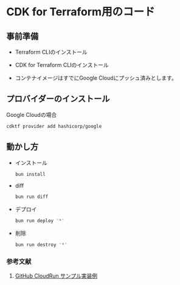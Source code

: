 # CDK for Terraform用のコード

## 事前準備

- Terraform CLIのインストール

- CDK for Terraform CLIのインストール

- コンテナイメージはすでにGoogle Cloudにプッシュ済みとします。

## プロバイダーのインストール

Google Cloudの場合

```bash
cdktf provider add hashicorp/google
```

## 動かし方

- インストール

    ```bash
    bun install
    ``` 

- diff

    ```bash
    bun run diff
    ```

- デプロイ

    ```bash
    bun run deploy '*'
    ```

- 削除

    ```bash
    bun run destroy '*'
    ```


### 参考文献
1. [GitHub CloudRun サンプル実装例](https://github.com/hashicorp/terraform-cdk/blob/main/examples/typescript/google-cloudrun/main.ts)